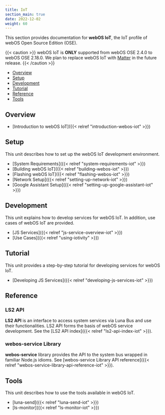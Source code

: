 ```yaml
---
title: IoT
section_main: true
date: 2022-12-02
weight: 60
---
```


This section provides documentation for **webOS IoT**, the IoT profile of webOS Open Source Edition (OSE).

{{< caution >}}
webOS IoT is **ONLY** supported from webOS OSE 2.4.0 to webOS OSE 2.18.0. We plan to replace webOS IoT with [Matter](https://csa-iot.org/all-solutions/matter/) in the future release.
{{< /caution >}}

- [Overview](#overview)
- [Setup](#setup)
- [Development](#development)
- [Tutorial](#tutorial)
- [Reference](#reference)
- [Tools](#tools)

## Overview

* [Introduction to webOS IoT]({{< relref "introduction-webos-iot" >}})

## Setup

This unit describes how to set up the webOS IoT development environment.

* [System Requirements]({{< relref "system-requirements-iot" >}})
* [Building webOS IoT]({{< relref "building-webos-iot" >}})
* [Flashing webOS IoT]({{< relref "flashing-webos-iot" >}})
* [Network Setup]({{< relref "setting-up-network-iot" >}})
* [Google Assistant Setup]({{< relref "setting-up-google-assistant-iot" >}})

## Development

This unit explains how to develop services for webOS IoT. In addition, use cases of webOS IoT are provided.

* [JS Services]({{< relref "js-service-overview-iot" >}})
* [Use Cases]({{< relref "using-iotivity" >}})

## Tutorial

This unit provides a step-by-step tutorial for developing services for webOS IoT.

* [Developing JS Services]({{< relref "developing-js-services-iot" >}})

## Reference

### LS2 API

**LS2 API** is an interface to access system services via Luna Bus and use their functionalities. LS2 API forms the basis of webOS service development. See the [LS2 API index]({{< relref "ls2-api-index-iot" >}}).

### webos-service Library

**webos-service** library provides the API to the system bus wrapped in familiar Node.js idioms. See [webos-service Library API reference]({{< relref "webos-service-library-api-reference-iot" >}}).

## Tools

This unit describes how to use the tools available in webOS IoT.

* [luna-send]({{< relref "luna-send-iot" >}})
* [ls-monitor]({{< relref "ls-monitor-iot" >}})
